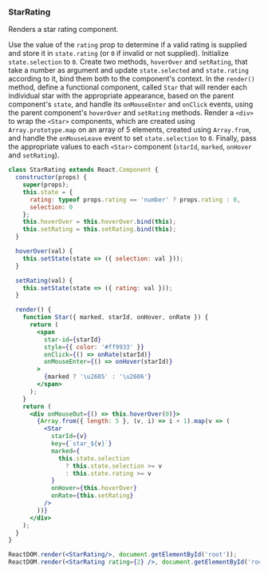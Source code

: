 ### StarRating

Renders a star rating component.

Use the value of the `rating` prop to determine if a valid rating is supplied and store it in `state.rating` (or `0` if invalid or not supplied).
Initialize `state.selection` to `0`.
Create two methods, `hoverOver` and `setRating`, that take a number as argument and update `state.selected` and `state.rating` according to it, bind them both to the component's context.
In the `render()` method, define a functional component, called `Star` that will render each individual star with the appropriate appearance, based on the parent component's `state`, and handle its `onMouseEnter` and `onClick` events, using the parent component's `hoverOver` and `setRating` methods.
Render a `<div>` to wrap the `<Star>` components, which are created using `Array.prototype.map` on an array of 5 elements, created using `Array.from`, and handle the `onMouseLeave` event to set `state.selection` to `0`. 
Finally, pass the appropriate values to each `<Star>` component (`starId`, `marked`, `onHover` and `setRating`).

```jsx
class StarRating extends React.Component {
  constructor(props) {
    super(props);
    this.state = {
      rating: typeof props.rating == 'number' ? props.rating : 0,
      selection: 0
    };
    this.hoverOver = this.hoverOver.bind(this);
    this.setRating = this.setRating.bind(this);
  }

  hoverOver(val) {
    this.setState(state => ({ selection: val }));
  }

  setRating(val) {
    this.setState(state => ({ rating: val }));
  }

  render() {
    function Star({ marked, starId, onHover, onRate }) {
      return (
        <span
          star-id={starId}
          style={{ color: '#ff9933' }}
          onClick={() => onRate(starId)}
          onMouseEnter={() => onHover(starId)}
        >
          {marked ? '\u2605' : '\u2606'}
        </span>
      );
    }
    return (
      <div onMouseOut={() => this.hoverOver(0)}>
        {Array.from({ length: 5 }, (v, i) => i + 1).map(v => (
          <Star
            starId={v}
            key={`star_${v}`}
            marked={
              this.state.selection
                ? this.state.selection >= v
                : this.state.rating >= v
            }
            onHover={this.hoverOver}
            onRate={this.setRating}
          />
        ))}
      </div>
    );
  }
}
```

```jsx
ReactDOM.render(<StarRating/>, document.getElementById('root'));
ReactDOM.render(<StarRating rating={2} />, document.getElementById('root'));
```

<!-- tags: visual,children,input,state,class -->

<!-- expertise: 2 -->
